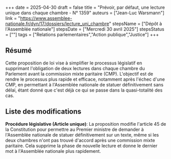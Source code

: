 +++
date = 2025-04-30
draft = false
title = "Prévoir, par défaut, une lecture unique dans chaque chambre - N° 1359"
auteurs = ["Jean-Luc Warsmann"]
link = "https://www.assemblee-nationale.fr/dyn/17/dossiers/lecture_uni_chambre"
stepsName = ["Dépôt à l'Assemblée nationale"]
stepsDate = ["Mercredi 30 avril 2025"]
stepsStatus = [""]
tags = ["Relations parlementaires","Action publique","Justice"]
+++

## Résumé

Cette proposition de loi vise à simplifier le processus législatif en supprimant l'obligation de deux lectures dans chaque chambre du Parlement avant la commission mixte paritaire (CMP). L'objectif est de rendre le processus plus rapide et efficace, notamment après l'échec d'une CMP, en permettant à l'Assemblée nationale de statuer définitivement sans délai, étant donné que c'est déjà ce qui se passe dans la quasi-totalité des cas.

## Liste des modifications

**Procédure législative (Article unique)**: La proposition modifie l'article 45 de la Constitution pour permettre au Premier ministre de demander à l'Assemblée nationale de statuer définitivement sur un texte, même si les deux chambres n'ont pas trouvé d'accord après une commission mixte paritaire. Cela supprime la phase de nouvelle lecture et donne le dernier mot à l'Assemblée nationale plus rapidement.
